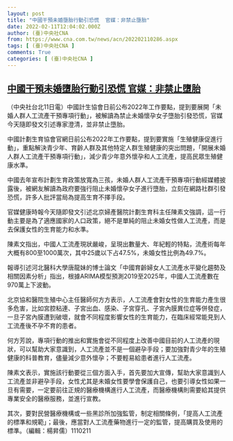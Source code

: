 ```yaml
---
layout: post
title: "中國干預未婚墮胎行動引恐慌  官媒：非禁止墮胎"
date: 2022-02-11T12:04:02.000Z
author: (臺)中央社CNA
from: https://www.cna.com.tw/news/acn/202202110286.aspx
tags: [ (臺)中央社CNA ]
comments: True
categories: [ (臺)中央社CNA ]
---
```

<!--1644581042000-->
[中國干預未婚墮胎行動引恐慌  官媒：非禁止墮胎](https://www.cna.com.tw/news/acn/202202110286.aspx)
------

<div>
<div></div><div><p>（中央社台北11日電）中國計生協會日前公布2022年工作要點，提到要展開「未婚人群人工流產干預專項行動」，被解讀為禁止未婚懷孕女子墮胎引發恐慌，官媒今天隨即發文引述專家澄清，並非禁止墮胎。</p><p>中國計劃生育協會官網日前公布2022年工作要點，提到要實施「生殖健康促進行動」，重點解決青少年、育齡人群及其他特定人群生殖健康的突出問題，「開展未婚人群人工流產干預專項行動」，減少青少年意外懷孕和人工流產，提高民眾生殖健康水準。</p><p>中國去年宣布計劃生育政策放寬為三孩，未婚人群人工流產干預專項行動經媒體披露後，被網友解讀為政府要強行阻止未婚懷孕女子進行墮胎，立刻在網路社群引發恐慌，許多人批評當局為提高生育不擇手段。</p><p>官媒健康時報今天隨即發文引述北京婦產醫院計劃生育科主任陳素文強調，這一行動主要是為了適應國家的人口政策，絕不是單純的阻止未婚女性做人工流產，而是去保護女性的生育能力和水準。</p><p>陳素文指出，中國人工流產現狀嚴峻，呈現出數量大、年紀輕的特點，流產術每年大概有800至1000萬次，其中25歲以下占47.5%，未婚女性比例為49.7%。</p><p>報導引述河北醫科大學唐龍妹的博士論文「中國育齡婦女人工流產水平變化趨勢及相關因素分析」指出，根據ARIMA模型預測2019至2025年，中國人工流產數在970萬上下波動。</p><p>北京協和醫院生殖中心主任醫師何方方表示，人工流產會對女性的生育能力產生很多危害，比如宮腔粘連、子宮出血、感染、子宮穿孔、子宮內膜異位症等併發症，一旦子宮內膜遭到破壞，就會不同程度影響女性的生育能力，在臨床經常能見到人工流產後不孕不育的患者。</p><p>何方芳說，專項行動的推出和實施會從不同程度上改善中國目前的人工流產的現狀，可以幫助大家意識到，人工流產並不是一個避孕手段；要加強對青少年的生殖健康的科普教育，儘量減少意外懷孕；不要輕易給患者進行人工流產。</p><p>陳素文表示，實施該行動要從三個方面入手，首先要加大宣傳，幫助大家意識到人工流產並非避孕手段，女性尤其是未婚女性要學會保護自己，也要引導女性如果一旦有需要，一定要前往正規的醫療機構進行人工流產，而醫療機構則需要給其提供專業安全的醫療服務，並進行宣教。</p><p>其次，要對民營醫療機構或一些黑診所加強監管，制定相關條例，「提高人工流產的標準和規範」；最後，應當對人工流產藥物進行一定的監管，提高購買及使用的標準。（編輯：楊昇儒）1110211</p></div>
</div>
